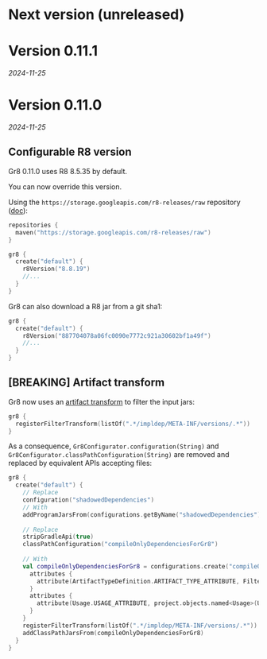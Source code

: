 # Next version (unreleased)

# Version 0.11.1
_2024-11-25_

# Version 0.11.0
_2024-11-25_


## Configurable R8 version

Gr8 0.11.0 uses R8 8.5.35 by default.

You can now override this version. 

Using the `https://storage.googleapis.com/r8-releases/raw` repository ([doc](https://r8.googlesource.com/r8)):

```kotlin
repositories {
  maven("https://storage.googleapis.com/r8-releases/raw")
}

gr8 {
  create("default") {
    r8Version("8.8.19")
    //...
  }
}
```

Gr8 can also download a R8 jar from a git sha1:

```kotlin
gr8 {
  create("default") {
    r8Version("887704078a06fc0090e7772c921a30602bf1a49f")
    //...
  }
}
```

## [BREAKING] Artifact transform

Gr8 now uses an [artifact transform](https://docs.gradle.org/current/userguide/artifact_transforms.html) to filter the input jars:

```kotlin
gr8 {
  registerFilterTransform(listOf(".*/impldep/META-INF/versions/.*"))
}
```

As a consequence, `Gr8Configurator.configuration(String)` and `Gr8Configurator.classPathConfiguration(String)` are removed and replaced by equivalent APIs accepting files:

```kotlin
gr8 {
  create("default") {
    // Replace
    configuration("shadowedDependencies")
    // With
    addProgramJarsFrom(configurations.getByName("shadowedDependencies"))
    
    // Replace
    stripGradleApi(true)
    classPathConfiguration("compileOnlyDependenciesForGr8")
    
    // With
    val compileOnlyDependenciesForGr8 = configurations.create("compileOnlyDependenciesForGr8") {
      attributes {
        attribute(ArtifactTypeDefinition.ARTIFACT_TYPE_ATTRIBUTE, FilterTransform.artifactType)
      }
      attributes {
        attribute(Usage.USAGE_ATTRIBUTE, project.objects.named<Usage>(Usage.JAVA_API))
      }
    }
    registerFilterTransform(listOf(".*/impldep/META-INF/versions/.*"))
    addClassPathJarsFrom(compileOnlyDependenciesForGr8)
  }
}
```

